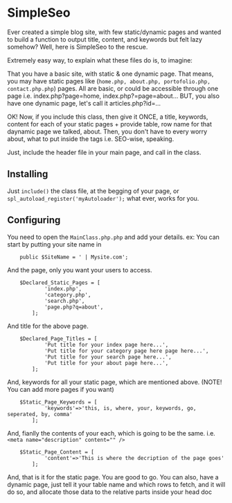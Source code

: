 SimpleSeo
===========================

Ever created a simple blog site, with few static/dynamic pages and wanted to build a function to output title, content, and keywords but felt lazy somehow? Well, here is SimpleSeo to the rescue. 


Extremely easy way, to explain what these files do is, to imagine: 

That you have a basic site, with static & one dynamic page. That means, you may have static pages like (`home.php, about.php, portofolio.php, contact.php.php`) pages. All are basic, or could be accessible through one page i.e. index.php?page=home, index.php?=page=about... BUT, you also have one dynamic page, let's call it articles.php?id=... 

OK! Now, if you include this class, then give it ONCE, a title, keywords, content for each of your static pages + provide table, row name for that daynamic page we talked, about. Then, you don't have to every worry about, what to put inside the </head></head> tags i.e. SEO-wise, speaking. 



Just, include the header file in your main page, and call in the class. 


## Installing  

Just `include()` the class file, at the begging of your page, or `spl_autoload_register('myAutoloader');` what ever, works for you. 

## Configuring

You need to open the `MainClass.php.php` and add your details. ex: You can start by putting your site name in

		public $SiteName = ' | Mysite.com';
	 
And the page, only you want your users to access. 

		$Declared_Static_Pages = [
				'index.php', 
				'category.php', 
				'search.php', 
				'page.php?q=about', 
			];		 


And title for the above page. 

		$Declared_Page_Titles = [
				'Put title for your index page here...',
				'Put title for your category page here page here...',
				'Put title for your search page here...',
				'Put title for your about page here...',
			];

And, keywords for all your static page, which are mentioned above. (NOTE! You can add more pages if you want)

		$Static_Page_Keywords = [
				'keywords'=>'this, is, where, your, keywords, go, seperated, by, comma'
			];

And, fianlly the contents of your each, which is going to be the same. i.e. `<meta name="description" content="" />`

		$Static_Page_Content = [
				'content'=>'This is where the decription of the page goes'
			];



And, that is it for the static page. You are good to go. You can also, have a dynamic page, just tell it your table name and which rows to fetch, and it will do so, and allocate those data to the relative parts inside your head doc



